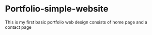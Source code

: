 # Portfolio-simple-website
This is my first basic portfolio web design consists of home page and a contact page
